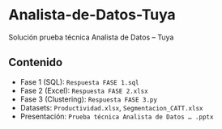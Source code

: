 # Analista-de-Datos-Tuya
Solución prueba técnica Analista de Datos – Tuya

## Contenido 
- Fase 1 (SQL): `Respuesta FASE 1.sql` 
- Fase 2 (Excel): `Respuesta FASE 2.xlsx`
- Fase 3 (Clustering): `Respuesta FASE 3.py`
- Datasets: `Productividad.xlsx`, `Segmentacion_CATT.xlsx`
- Presentación: `Prueba técnica Analista de Datos … .pptx` 
